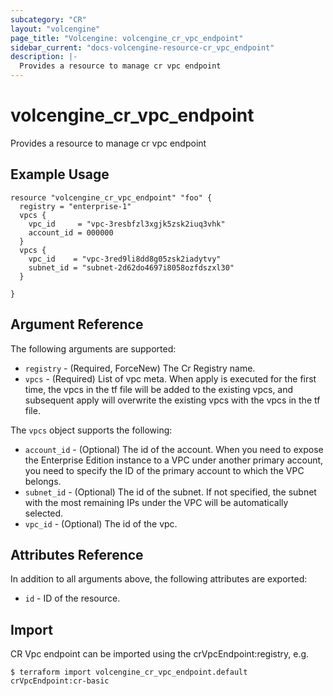 ```yaml
---
subcategory: "CR"
layout: "volcengine"
page_title: "Volcengine: volcengine_cr_vpc_endpoint"
sidebar_current: "docs-volcengine-resource-cr_vpc_endpoint"
description: |-
  Provides a resource to manage cr vpc endpoint
---
```

# volcengine_cr_vpc_endpoint
Provides a resource to manage cr vpc endpoint
## Example Usage
```hcl
resource "volcengine_cr_vpc_endpoint" "foo" {
  registry = "enterprise-1"
  vpcs {
    vpc_id     = "vpc-3resbfzl3xgjk5zsk2iuq3vhk"
    account_id = 000000
  }
  vpcs {
    vpc_id    = "vpc-3red9li8dd8g05zsk2iadytvy"
    subnet_id = "subnet-2d62do4697i8058ozfdszxl30"
  }

}
```
## Argument Reference
The following arguments are supported:
* `registry` - (Required, ForceNew) The Cr Registry name.
* `vpcs` - (Required) List of vpc meta. When apply is executed for the first time, the vpcs in the tf file will be added to the existing vpcs, and subsequent apply will overwrite the existing vpcs with the vpcs in the tf file.

The `vpcs` object supports the following:

* `account_id` - (Optional) The id of the account. When you need to expose the Enterprise Edition instance to a VPC under another primary account, you need to specify the ID of the primary account to which the VPC belongs.
* `subnet_id` - (Optional) The id of the subnet. If not specified, the subnet with the most remaining IPs under the VPC will be automatically selected.
* `vpc_id` - (Optional) The id of the vpc.

## Attributes Reference
In addition to all arguments above, the following attributes are exported:
* `id` - ID of the resource.



## Import
CR Vpc endpoint can be imported using the crVpcEndpoint:registry, e.g.
```
$ terraform import volcengine_cr_vpc_endpoint.default crVpcEndpoint:cr-basic
```


